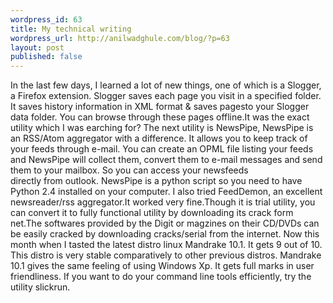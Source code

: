 ```yaml
--- 
wordpress_id: 63
title: My technical writing
wordpress_url: http://anilwadghule.com/blog/?p=63
layout: post
published: false
---
```

In the last few days, I learned a lot of new things, one of which is a Slogger, a Firefox extension. Slogger saves each page you visit in a specified folder. It saves history information in XML format &amp; saves pagesto your Slogger data folder. You can browse through these pages offline.It was the exact utility which I was earching for? The next utility is NewsPipe, NewsPipe is an RSS/Atom aggregator with a difference. It allows you to keep track of your feeds through e-mail. You can create an OPML file listing your feeds and NewsPipe will collect them, convert them to e-mail messages and send them to your mailbox. So you can access your newsfeeds<br />directly from outlook. NewsPipe is a python script so you need to have Python 2.4 installed on your computer. I also tried FeedDemon, an excellent newsreader/rss aggregator.It worked very fine.Though it is trial utility, you can convert it to fully functional utility by downloading its crack form net.The softwares provided by the Digit or magzines on their CD/DVDs can be easily cracked by downloading cracks/serial from the internet. Now this month when I tasted the latest distro linux Mandrake 10.1. It gets 9 out of 10. This distro is very stable comparatively to other previous distros. Mandrake 10.1 gives the same feeling of using Windows Xp. It gets full marks in user friendliness. If you want to do your command line tools efficiently, try the utility slickrun.

